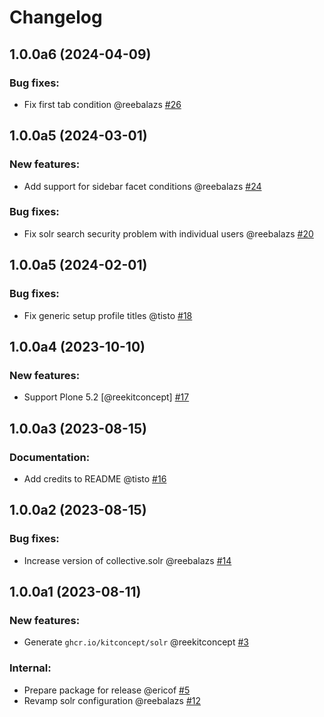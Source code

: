 # Changelog

<!--
   You should *NOT* be adding new change log entries to this file.
   You should create a file in the news directory instead.
   For helpful instructions, please see:
   https://github.com/plone/plone.releaser/blob/master/ADD-A-NEWS-ITEM.rst
-->

<!-- towncrier release notes start -->

## 1.0.0a6 (2024-04-09)


### Bug fixes:

- Fix first tab condition @reebalazs [#26](https://github.com/kitconcept/kitconcept.solr/issues/26)


## 1.0.0a5 (2024-03-01)


### New features:

- Add support for sidebar facet conditions @reebalazs [#24](https://github.com/kitconcept/kitconcept.solr/issues/24)


### Bug fixes:

- Fix solr search security problem with individual users @reebalazs [#20](https://github.com/kitconcept/kitconcept.solr/issues/20)


## 1.0.0a5 (2024-02-01)


### Bug fixes:

- Fix generic setup profile titles @tisto [#18](https://github.com/kitconcept/kitconcept.solr/issues/18)


## 1.0.0a4 (2023-10-10)


### New features:

- Support Plone 5.2 [@reekitconcept] [#17](https://github.com/kitconcept/kitconcept.solr/issues/17)


## 1.0.0a3 (2023-08-15)


### Documentation:

- Add credits to README @tisto [#16](https://github.com/kitconcept/kitconcept.solr/issues/16)


## 1.0.0a2 (2023-08-15)


### Bug fixes:

- Increase version of collective.solr @reebalazs [#14](https://github.com/kitconcept/kitconcept.solr/issues/14)


## 1.0.0a1 (2023-08-11)


### New features:

- Generate `ghcr.io/kitconcept/solr` @reekitconcept [#3](https://github.com/kitconcept/kitconcept.solr/issues/3)


### Internal:

- Prepare package for release @ericof [#5](https://github.com/kitconcept/kitconcept.solr/issues/5)
- Revamp solr configuration @reebalazs [#12](https://github.com/kitconcept/kitconcept.solr/issues/12)
